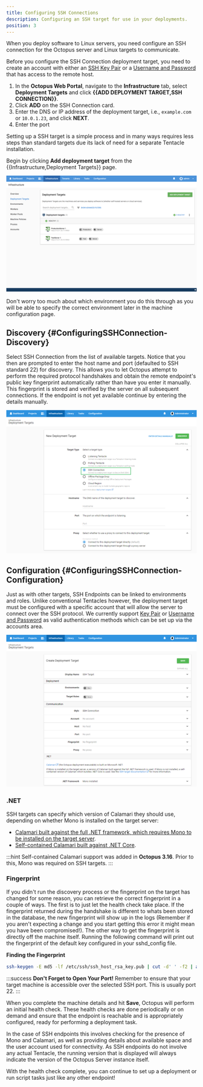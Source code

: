 ```yaml
---
title: Configuring SSH Connections
description: Configuring an SSH target for use in your deployments.
position: 3
---
```


When you deploy software to Linux servers, you need configure an SSH connection for the Octopus server and Linux targets to communicate.


<!-- configure the account first. SSH or Username and Password. I'll run through both. -->
Before you configure the SSH Connection deployment target, you need to create an account with either an [SSH Key Pair](/docs/infrastructure/accounts/ssh-key-pair.md) or a [Username and Password](/docs/infrastructure/accounts/username-and-password.md) that has access to the remote host.



1. In the **Octopus Web Portal**, navigate to the **Infrastructure** tab, select **Deployment Targets** and click **{{ADD DEPLOYMENT TARGET,SSH CONNECTION}}**.
1. Click **ADD** on the SSH Connection card.
1. Enter the DNS or IP address of the deployment target, i.e., `example.com` or `10.0.1.23`, and click **NEXT**.
1. Enter the port


Setting up a SSH target is a simple process and in many ways requires less steps than standard targets due its lack of need for a separate Tentacle installation.

Begin by clicking **Add deployment target** from the {{Infrastructure,Deployment Targets}} page.

![](add-deployment-target.png)

Don't worry too much about which environment you do this through as you will be able to specify the correct environment later in the machine configuration page.

## Discovery {#ConfiguringSSHConnection-Discovery}

Select SSH Connection from the list of available targets. Notice that you then are prompted to enter the host name and port (defaulted to SSH standard 22) for discovery. This allows you to let Octopus attempt to perform the required protocol handshakes and obtain the remote endpoint's public key fingerprint automatically rather than have you enter it manually. This fingerprint is stored and verified by the server on all subsequent connections. If the endpoint is not yet available continue by entering the details manually.

![](ssh-connection.png "width=500")

## Configuration {#ConfiguringSSHConnection-Configuration}

Just as with other targets, SSH Endpoints can be linked to environments and roles. Unlike conventional Tentacles however, the deployment target must be configured with a specific account that will allow the server to connect over the SSH protocol. We currently support [Key Pair](/docs/infrastructure/accounts/ssh-key-pair.md) or [Username and Password](/docs/infrastructure/accounts/ssh-key-pair.md) as valid authentication methods which can be set up via the accounts area.

![](ssh-connection-configuration.png "width=500")

### .NET

SSH targets can specify which version of Calamari they should use, depending on whether Mono is installed on the target server:

- [Calamari built against the full .NET framework, which requires Mono to be installed on the target server](mono-calamari.md).
- [Self-contained Calamari built against .NET Core](self-contained-calamari.md).

:::hint
Self-contained Calamari support was added in **Octopus 3.16**.
Prior to this, Mono was required on SSH targets.
:::

### Fingerprint

If you didn't run the discovery process or the fingerprint on the target has changed for some reason, you can retrieve the correct fingerprint in a couple of ways. The first is to just let the health check take place. If the fingerprint returned during the handshake is different to whats been stored in the database, the new fingerprint will show up in the logs (Remember if you aren't expecting a change and you start getting this error it might mean you have been compromised!). The other way to get the fingerprint is directly off the machine itself. Running the following command will print out the fingerprint of the default key configured in your sshd\_config file.

**Finding the Fingerprint**

```bash
ssh-keygen -E md5 -lf /etc/ssh/ssh_host_rsa_key.pub | cut -d' ' -f2 | awk '{ print $1}' | cut -d':' -f2-
```

:::success
**Don't Forget to Open Your Port!**
Remember to ensure that your target machine is accessible over the selected SSH port. This is usually port 22.
:::

When you complete the machine details and hit **Save**, Octopus will perform an initial health check. These health checks are done periodically or on demand and ensure that the endpoint is reachable and is appropriately configured, ready for performing a deployment task.

In the case of SSH endpoints this involves checking for the presence of Mono and Calamari, as well as providing details about available space and the user account used for connectivity. As SSH endpoints do not involve any actual Tentacle, the running version that is displayed will always indicate the version of the Octopus Server instance itself.

With the health check complete, you can continue to set up a deployment or run script tasks just like any other endpoint!
